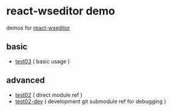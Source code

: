 # react-wseditor demo

demos for [react-wseditor](https://github.com/devel0/react-wseditor)

## basic

- [test03](test03) ( basic usage )

## advanced

- [test02](test02) ( direct module ref )
- [test02-dev](test02-dev) ( development git submodule ref for debugging )
